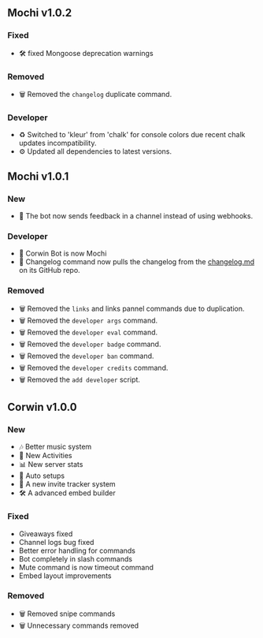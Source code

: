 ## Mochi v1.0.2

### Fixed

- 🛠 fixed Mongoose deprecation warnings

### Removed

- 🗑️ Removed the `changelog` duplicate command.

### Developer

- ♻️ Switched to 'kleur' from 'chalk' for console colors due recent chalk
  updates incompatibility.
- ⚙️ Updated all dependencies to latest versions.

## Mochi v1.0.1

### New

- 🎉 The bot now sends feedback in a channel instead of using webhooks.

### Developer

- 🤖 Corwin Bot is now Mochi
- 🎉 Changelog command now pulls the changelog from the
  [changelog.md](./CHANGELOG.md) on its GitHub repo.

### Removed

- 🗑️ Removed the `links` and links pannel commands due to duplication.
- 🗑️ Removed the `developer args` command.
- 🗑️ Removed the `developer eval` command.
- 🗑️ Removed the `developer badge` command.
- 🗑️ Removed the `developer ban` command.
- 🗑️ Removed the `developer credits` command.
- 🗑️ Removed the `add developer` script.

## Corwin v1.0.0

### New

- 🎶 Better music system
- 🎉 New Activities
- 📊 New server stats
- 🤖 Auto setups
- 🎉 A new invite tracker system
- 🛠️ A advanced embed builder

### Fixed

- Giveaways fixed
- Channel logs bug fixed
- Better error handling for commands
- Bot completely in slash commands
- Mute command is now timeout command
- Embed layout improvements

### Removed

- 🗑️ Removed snipe commands
- 🗑️ Unnecessary commands removed
